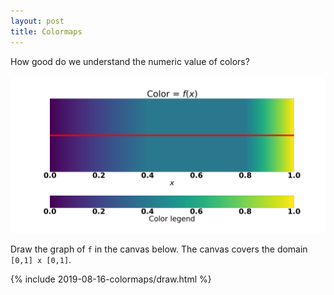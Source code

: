 ```yaml
---
layout: post
title: Colormaps
---
```


How good do we understand the numeric value of colors?

![f1](/assets/2019-08-16-colormaps/Color1.png)

Draw the graph of `f` in the canvas below. The canvas covers the domain `[0,1] x [0,1]`.

{% include 2019-08-16-colormaps/draw.html %}

